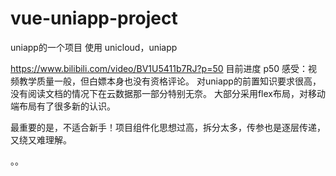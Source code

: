 # vue-uniapp-project
uniapp的一个项目 使用 unicloud，uniapp



https://www.bilibili.com/video/BV1U5411b7RJ?p=50 目前进度 p50 
感受：视频教学质量一般，但白嫖本身也没有资格评论。
对uniapp的前置知识要求很高，没有阅读文档的情况下在云数据那一部分特别无奈。
大部分采用flex布局，对移动端布局有了很多新的认识。


最重要的是，不适合新手！项目组件化思想过高，拆分太多，传参也是逐层传递，又绕又难理解。


。。
